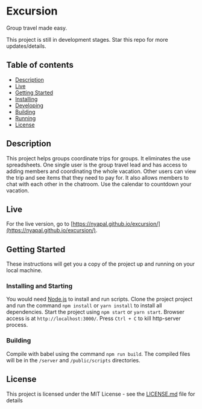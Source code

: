 # Excursion 
Group travel made easy.

This project is still in development stages. Star this repo for more updates/details.

## Table of contents
* [Description](#description)
* [Live](#live)
* [Getting Started](#getting-started)
* [Installing](#installing)
* [Developing](#developing)
* [Building](#building)
* [Running](#running)
* [License](#license)

## Description 
This project helps groups coordinate trips for groups. It eliminates the use spreadsheets. One single user is the group travel lead and has access to adding members and coordinating the whole vacation. Other users can view the trip and see items that they need to pay for. It also allows members to chat with each other in the chatroom. Use the calendar to countdown your vacation. 

## Live
For the live version, go to [https://nyapal.github.io/excursion/](https://nyapal.github.io/excursion/).

## Getting Started

These instructions will get you a copy of the project up and running on your local machine.


### Installing and Starting
You would need [Node.js](https://nodejs.org) to install and run scripts.
Clone the project project and run the command `npm install` or `yarn install` to install all dependencies.
Start the project using `npm start` or `yarn start`.
Browser access is at `http://localhost:3000/`. Press `Ctrl + C` to kill http-server process.

### Building
Compile with babel using the command `npm run build`. The compiled files will be in
the `/server` and `/public/scripts` directories.

## License

This project is licensed under the MIT License - see the [LICENSE.md](LICENSE.md) file for details
